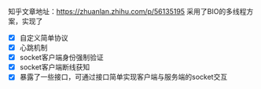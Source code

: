 知乎文章地址：https://zhuanlan.zhihu.com/p/56135195
采用了BIO的多线程方案，实现了
- [x] 自定义简单协议
- [x] 心跳机制
- [x] socket客户端身份强制验证
- [x] socket客户端断线获知
- [x] 暴露了一些接口，可通过接口简单实现客户端与服务端的socket交互
